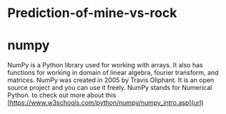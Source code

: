 # Prediction-of-mine-vs-rock

# numpy
NumPy is a Python library used for working with arrays.
It also has functions for working in domain of linear algebra, fourier transform, and matrices.
NumPy was created in 2005 by Travis Oliphant. It is an open source project and you can use it freely.
NumPy stands for Numerical Python.
to check out more about this [https://www.w3schools.com/python/numpy/numpy_intro.asp](url)



